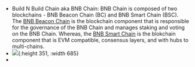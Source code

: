 - Build N Build Chain aka BNB Chain: BNB Chain is composed of two blockchains - BNB Beacon Chain (BC) and BNB Smart Chain (BSC). The [BNB Beacon Chain](https://docs.bnbchain.org/docs/learn/beaconIntro) is the blockchain component that is responsible for the governance of the BNB Chain and manages staking and voting on the BNB Chain. Whereas, the [BNB Smart Chain](https://docs.bnbchain.org/docs/learn/intro) is the blokchain component that is EVM compatible, consensus layers, and with hubs to multi-chains.
- ![](https://docs.bnbchain.org/assets/images/BNB-Chain-Ecosytem-5392250253c2bfcba91f56b54fa73760.png){:height 351, :width 685}
-